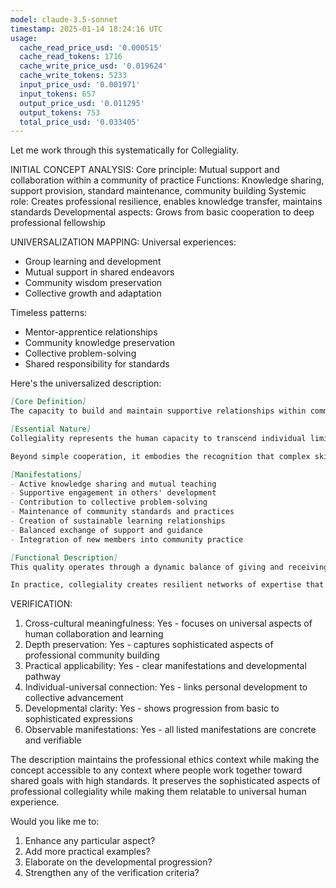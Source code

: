 ```yaml
---
model: claude-3.5-sonnet
timestamp: 2025-01-14 18:24:16 UTC
usage:
  cache_read_price_usd: '0.000515'
  cache_read_tokens: 1716
  cache_write_price_usd: '0.019624'
  cache_write_tokens: 5233
  input_price_usd: '0.001971'
  input_tokens: 657
  output_price_usd: '0.011295'
  output_tokens: 753
  total_price_usd: '0.033405'
---
```


Let me work through this systematically for Collegiality.

INITIAL CONCEPT ANALYSIS:
Core principle: Mutual support and collaboration within a community of practice
Functions: Knowledge sharing, support provision, standard maintenance, community building
Systemic role: Creates professional resilience, enables knowledge transfer, maintains standards
Developmental aspects: Grows from basic cooperation to deep professional fellowship

UNIVERSALIZATION MAPPING:
Universal experiences:
- Group learning and development
- Mutual support in shared endeavors
- Community wisdom preservation
- Collective growth and adaptation

Timeless patterns:
- Mentor-apprentice relationships
- Community knowledge preservation
- Collective problem-solving
- Shared responsibility for standards

Here's the universalized description:

```markdown
[Core Definition]
The capacity to build and maintain supportive relationships within communities of shared purpose, enabling collective growth through mutual support, knowledge sharing, and collaborative development. This quality creates resilient networks of expertise while fostering individual and collective excellence through sustained cooperation.

[Essential Nature]
Collegiality represents the human capacity to transcend individual limitations through purposeful collaboration and mutual support. It manifests as an active commitment to sharing knowledge, supporting others' development, and maintaining collective standards of excellence. This quality creates a sustainable fabric of relationships that enables both individual growth and collective advancement.

Beyond simple cooperation, it embodies the recognition that complex skills and knowledge can only be maintained and advanced through sustained community effort. It balances individual development with group advancement, creating resilient networks of expertise that can adapt to new challenges while preserving essential knowledge and standards.

[Manifestations]
- Active knowledge sharing and mutual teaching
- Supportive engagement in others' development
- Contribution to collective problem-solving
- Maintenance of community standards and practices
- Creation of sustainable learning relationships
- Balanced exchange of support and guidance
- Integration of new members into community practice

[Functional Description]
This quality operates through a dynamic balance of giving and receiving within a community of practice. It develops from basic cooperative interactions into deeper patterns of mutual support and shared responsibility for collective advancement. As individuals grow in this quality, they become increasingly skilled at both benefiting from and contributing to their community's collective wisdom and capabilities.

In practice, collegiality creates resilient networks of expertise that can effectively preserve and advance knowledge while adapting to new challenges. It enables the transmission of complex skills and understanding through multiple channels of formal and informal learning, while maintaining high standards through collective oversight and mutual support. This quality transforms individual practitioners into connected nodes within a living network of shared purpose and practice.
```

VERIFICATION:
1. Cross-cultural meaningfulness: Yes - focuses on universal aspects of human collaboration and learning
2. Depth preservation: Yes - captures sophisticated aspects of professional community building
3. Practical applicability: Yes - clear manifestations and developmental pathway
4. Individual-universal connection: Yes - links personal development to collective advancement
5. Developmental clarity: Yes - shows progression from basic to sophisticated expressions
6. Observable manifestations: Yes - all listed manifestations are concrete and verifiable

The description maintains the professional ethics context while making the concept accessible to any context where people work together toward shared goals with high standards. It preserves the sophisticated aspects of professional collegiality while making them relatable to universal human experience.

Would you like me to:
1. Enhance any particular aspect?
2. Add more practical examples?
3. Elaborate on the developmental progression?
4. Strengthen any of the verification criteria?